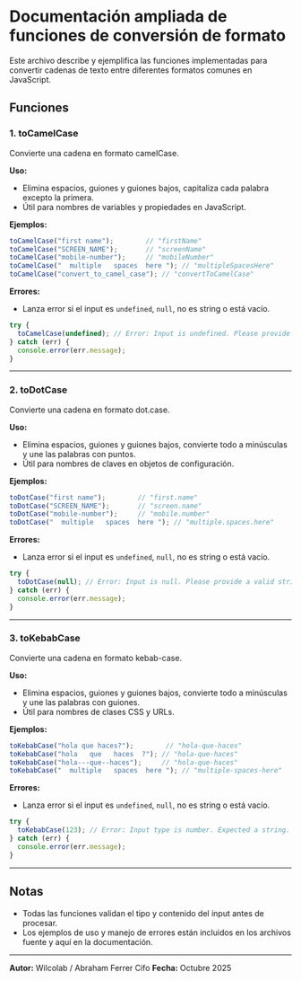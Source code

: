 
# Documentación ampliada de funciones de conversión de formato

Este archivo describe y ejemplifica las funciones implementadas para convertir cadenas de texto entre diferentes formatos comunes en JavaScript.

## Funciones

### 1. toCamelCase
Convierte una cadena en formato camelCase.

**Uso:**
- Elimina espacios, guiones y guiones bajos, capitaliza cada palabra excepto la primera.
- Útil para nombres de variables y propiedades en JavaScript.

**Ejemplos:**
```js
toCamelCase("first name");        // "firstName"
toCamelCase("SCREEN_NAME");       // "screenName"
toCamelCase("mobile-number");     // "mobileNumber"
toCamelCase("  multiple   spaces  here "); // "multipleSpacesHere"
toCamelCase("convert_to_camel_case"); // "convertToCamelCase"
```

**Errores:**
- Lanza error si el input es `undefined`, `null`, no es string o está vacío.
```js
try {
  toCamelCase(undefined); // Error: Input is undefined. Please provide a valid string.
} catch (err) {
  console.error(err.message);
}
```

---

### 2. toDotCase
Convierte una cadena en formato dot.case.

**Uso:**
- Elimina espacios, guiones y guiones bajos, convierte todo a minúsculas y une las palabras con puntos.
- Útil para nombres de claves en objetos de configuración.

**Ejemplos:**
```js
toDotCase("first name");        // "first.name"
toDotCase("SCREEN_NAME");       // "screen.name"
toDotCase("mobile-number");     // "mobile.number"
toDotCase("  multiple   spaces  here "); // "multiple.spaces.here"
```

**Errores:**
- Lanza error si el input es `undefined`, `null`, no es string o está vacío.
```js
try {
  toDotCase(null); // Error: Input is null. Please provide a valid string.
} catch (err) {
  console.error(err.message);
}
```

---

### 3. toKebabCase
Convierte una cadena en formato kebab-case.

**Uso:**
- Elimina espacios, guiones y guiones bajos, convierte todo a minúsculas y une las palabras con guiones.
- Útil para nombres de clases CSS y URLs.

**Ejemplos:**
```js
toKebabCase("hola que haces?");        // "hola-que-haces"
toKebabCase("hola   que   haces  ?"); // "hola-que-haces"
toKebabCase("hola---que--haces");     // "hola-que-haces"
toKebabCase("  multiple   spaces  here "); // "multiple-spaces-here"
```

**Errores:**
- Lanza error si el input es `undefined`, `null`, no es string o está vacío.
```js
try {
  toKebabCase(123); // Error: Input type is number. Expected a string.
} catch (err) {
  console.error(err.message);
}
```

---

## Notas
- Todas las funciones validan el tipo y contenido del input antes de procesar.
- Los ejemplos de uso y manejo de errores están incluidos en los archivos fuente y aquí en la documentación.

---

**Autor:** Wilcolab / Abraham Ferrer Cifo
**Fecha:** Octubre 2025
